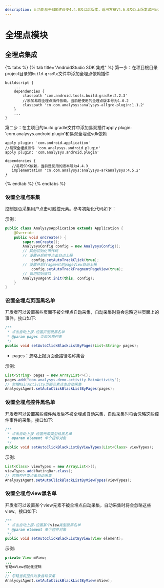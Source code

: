 ```yaml
---
description: 此功能基于SDK建议使4.4.0及以后版本，适用方舟V4.6.0及以上版本试用此功能
---
```


# 全埋点模块

## 全埋点集成

{% tabs %}
{% tab title="AndroidStudio SDK 集成" %}
第一步：在项目根目录project目录的`build.gradle`文件中添加全埋点依赖插件

```text
buildscript {
    ...
    dependencies {
        classpath 'com.android.tools.build:gradle:2.2.3'
        //添加易观全埋点插件依赖，当前是使用的全埋点版本号为1.0.2
        classpath 'cn.com.analysys:analysys-allgro-plugin:1.1.2' 
    }
    ...
}
```

第二步：在主项目的build.gradle文件中添加易观插件apply plugin: 'com.analysys.android.plugin'和易观全埋点sdk依赖

```text
apply plugin: 'com.android.application'
//易观全埋点插件 'com.analysys.android.plugin'
apply plugin: 'com.analysys.android.plugin'

dependencies {
   //易观SDK依赖，当前是使用的版本号为4.4.9
   implementation 'cn.com.analysys:analysys-arkanalysys:4.5.2'
}
```
{% endtab %}
{% endtabs %}

### 设置全埋点采集

控制是否采集用户点击可触控元素。参考初始化代码如下：

示例：

```java
public class AnalysysApplication extends Application {
    @Override
    public void onCreate() {
        super.onCreate();
        AnalysysConfig config = new AnalysysConfig();
        // 其他初始化带代码
        // 设置开启控件点击自动上报
            config.setAutoTrackClick(true);
        // 设置开启fragment的pageView自动上报
            config.setAutoTrackFragmentPageView(true);
        // 调用初始接口
        AnalysysAgent.init(this, config);
    }
}
```

### 设置全埋点页面黑名单

开发者可以设置某些页面不被全埋点自动采集，自动采集时将会忽略这些页面上的事件。接口如下:

```java
/**
 * 点击自动上报-设置页面级黑名单
 * @param pages 页面名称列表
 */
public void setAutoClickBlackListByPages(List<String> pages);
```

* pages：忽略上报页面全路径名称集合

示例:

```java
List<String> pages = new ArrayList<>();
pages.add("com.analysys.demo.activity.MainActivity");
// 忽略MainActivity页面元素点击自动采集
AnalysysAgent.setAutoClickBlackListByPages(pages);
```

### 设置全埋点控件黑名单

开发者可以设置某些控件触发后不被全埋点自动采集，自动采集时将会忽略这些控件事件的采集。接口如下:

```java
/**
 * 点击自动上报-设置元素类型级黑名单
 * @param element 单个控件对象
 */
public void setAutoClickBlackListByViewTypes(List<Class> viewTypes);
```

示例:

```java
List<Class> viewTypes = new ArrayList<>();
viewTypes.add(RatingBar.class);
// 忽略控件类点击自动采集
AnalysysAgent.setAutoClickBlackListByViewTypes(viewTypes);
```

#### 

### 设置全埋点view黑名单

开发者可以设置某个view元素不被全埋点自动采集，自动采集时将会忽略这些view。接口如下:

```java
/**
 * 点击自动上报-设置某个view类型级黑名单
 * @param element 单个控件对象
 */
public void setAutoClickBlackListByView(View element);
```

示例:

```java
private View mView;
...
省略mView初始化逻辑
...
// 忽略当前控件对象自动采集
AnalysysAgent.setAutoClickBlackListByView(mView);
```

